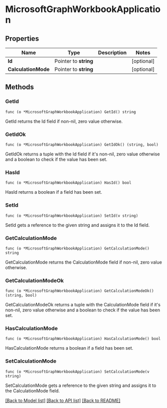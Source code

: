 # MicrosoftGraphWorkbookApplication

## Properties

Name | Type | Description | Notes
------------ | ------------- | ------------- | -------------
**Id** | Pointer to **string** |  | [optional] 
**CalculationMode** | Pointer to **string** |  | [optional] 

## Methods

### GetId

`func (o *MicrosoftGraphWorkbookApplication) GetId() string`

GetId returns the Id field if non-nil, zero value otherwise.

### GetIdOk

`func (o *MicrosoftGraphWorkbookApplication) GetIdOk() (string, bool)`

GetIdOk returns a tuple with the Id field if it's non-nil, zero value otherwise
and a boolean to check if the value has been set.

### HasId

`func (o *MicrosoftGraphWorkbookApplication) HasId() bool`

HasId returns a boolean if a field has been set.

### SetId

`func (o *MicrosoftGraphWorkbookApplication) SetId(v string)`

SetId gets a reference to the given string and assigns it to the Id field.

### GetCalculationMode

`func (o *MicrosoftGraphWorkbookApplication) GetCalculationMode() string`

GetCalculationMode returns the CalculationMode field if non-nil, zero value otherwise.

### GetCalculationModeOk

`func (o *MicrosoftGraphWorkbookApplication) GetCalculationModeOk() (string, bool)`

GetCalculationModeOk returns a tuple with the CalculationMode field if it's non-nil, zero value otherwise
and a boolean to check if the value has been set.

### HasCalculationMode

`func (o *MicrosoftGraphWorkbookApplication) HasCalculationMode() bool`

HasCalculationMode returns a boolean if a field has been set.

### SetCalculationMode

`func (o *MicrosoftGraphWorkbookApplication) SetCalculationMode(v string)`

SetCalculationMode gets a reference to the given string and assigns it to the CalculationMode field.


[[Back to Model list]](../README.md#documentation-for-models) [[Back to API list]](../README.md#documentation-for-api-endpoints) [[Back to README]](../README.md)


